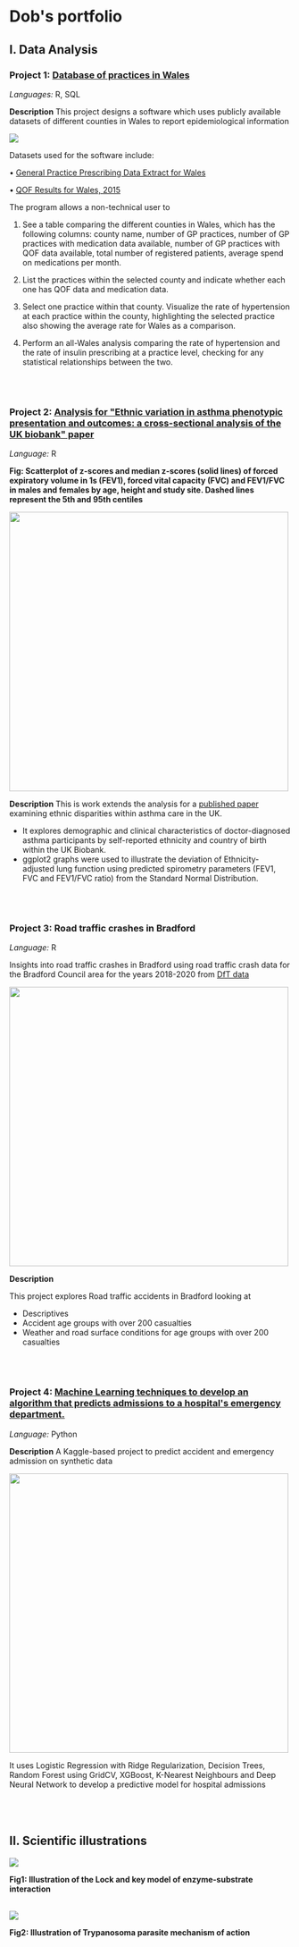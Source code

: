 # Dob's portfolio

## I. Data Analysis
### Project 1: [Database of practices in Wales](https://github.com/DobgimaM/Wales-database)
*Languages:* R, SQL

**Description**
This project designs a software which uses publicly available datasets of different counties in Wales to report epidemiological information 

![](https://github.com/DobgimaM/Wales-database/blob/main/Hypertension%20rate%20in%20a%20selected%20practice%20in%20Dyfed.png)

Datasets used for the software include:

• [General Practice Prescribing Data Extract for Wales](http://www.primarycareservices.wales.nhs.uk/general-practice-prescribing-dataextrac)
 
• [QOF Results for Wales, 2015](https://www.gpcontract.co.uk/browse/WAL/15)

The program allows a non-technical user to

1. See a table comparing the different counties in Wales, which has the following
columns: county name, number of GP practices, number of GP practices with medication data
available, number of GP practices with QOF data available, total number of registered patients,
average spend on medications per month.

2. List the practices within the selected county and indicate whether each
one has QOF data and medication data.

3. Select one practice within that county. Visualize the rate of hypertension at
each practice within the county, highlighting the selected practice also showing the average rate
for Wales as a comparison.

4. Perform an all-Wales analysis comparing the rate of hypertension and the rate of insulin
prescribing at a practice level, checking for any statistical relationships between the two.
<br>
<br>

### Project 2: [Analysis for "Ethnic variation in asthma phenotypic presentation and outcomes: a cross-sectional analysis of the UK biobank" paper](https://github.com/DobgimaM/Data-analysis-for-respiratory-health-data)

*Language:* R

**Fig: Scatterplot of z-scores and median z-scores (solid lines) of forced expiratory volume in 1s (FEV1), forced vital capacity (FVC) and FEV1/FVC in males and females by age, height and study site. Dashed lines represent the 5th and 95th centiles**

<img src="https://github.com/DobgimaM/Dob-G/blob/main/Scatter%20plots.png" width="500" />

<!--[](https://github.com/DobgimaM/Dob_portfolio/blob/main/Scatter%20plots.png)-->

**Description**
This is work extends the analysis for a [published paper](https://thorax.bmj.com/content/early/2023/12/07/thorax-2023-221101) examining ethnic disparities within asthma care in the UK.
- It explores demographic and clinical characteristics of doctor-diagnosed asthma participants by self-reported ethnicity and country of birth within the UK Biobank.
- ggplot2 graphs were used to illustrate the deviation of Ethnicity-adjusted lung function using predicted spirometry parameters (FEV1, FVC and FEV1/FVC ratio) from the Standard Normal Distribution.
<br>
<br>

### Project 3: Road traffic crashes in Bradford

*Language:* R

Insights into road traffic crashes in Bradford using road traffic crash data for the Bradford Council area for the years 2018-2020 from [DfT data](https://www.gov.uk/government/publications/road-accidents-and-safety-statistics-notes-and-definitions/reported-road-casualties-in-great-britain-notes-definitions-symbols-and-conventions)

<img src="https://github.com/DobgimaM/Road-accidents-in-Bradford/blob/main/Casualty%20and%20accident%20rates.png" width="500" />

**Description**

This project explores Road traffic accidents in Bradford looking at
- Descriptives
- Accident age groups with over 200 casualties
- Weather and road surface conditions for age groups with over 200 casualties
<br>
<br>

### Project 4: [Machine Learning techniques to develop an algorithm that predicts admissions to a hospital's emergency department.](https://www.kaggle.com/code/blakptico/group-8-ed-dataset) 
*Language:* Python

**Description**
A Kaggle-based project to predict accident and emergency admission on synthetic data

<img src="https://github.com/DobgimaM/Dob-G/blob/main/Feature%20selection.png" width="500" />

It uses Logistic Regression with Ridge Regularization, Decision Trees, Random Forest using GridCV, XGBoost, K-Nearest Neighbours and Deep Neural Network to develop a predictive model for hospital admissions
<br>
<br>
<br>
<br>

## II. Scientific illustrations

![](https://github.com/DobgimaM/Dob-G/blob/main/Lock%20and%20key%20model.png)

**Fig1: Illustration of the Lock and key model of enzyme\-substrate interaction**
<br>
<br>

![](https://github.com/DobgimaM/Dob-G/blob/main/Trypanosoma%20mechanism.png)

**Fig2: Illustration of Trypanosoma parasite mechanism of action**
<br>
<br>
